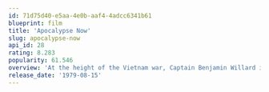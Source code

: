 ```yaml
---
id: 71d75d40-e5aa-4e0b-aaf4-4adcc6341b61
blueprint: film
title: 'Apocalypse Now'
slug: apocalypse-now
api_id: 28
rating: 8.283
popularity: 61.546
overview: 'At the height of the Vietnam war, Captain Benjamin Willard is sent on a dangerous mission that, officially, "does not exist, nor will it ever exist." His goal is to locate - and eliminate - a mysterious Green Beret Colonel named Walter Kurtz, who has been leading his personal army on illegal guerrilla missions into enemy territory.'
release_date: '1979-08-15'
---
```

